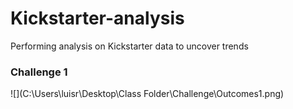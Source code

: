 # Kickstarter-analysis
Performing analysis on Kickstarter data to uncover trends 
### Challenge 1 
![](C:\Users\luisr\Desktop\Class Folder\Challenge\Outcomes1.png)
